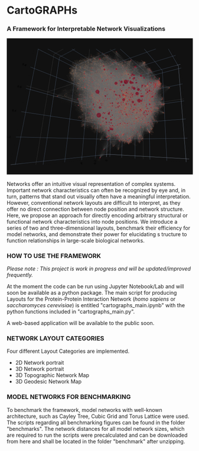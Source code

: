 # CartoGRAPHs
### A Framework for Interpretable Network Visualizations

![3D Network Portrait](img/3DPortrait_.png)


Networks offer an intuitive visual representation of complex systems. Important network
characteristics can often be recognized by eye and, in turn, patterns that stand out
visually often have a meaningful interpretation. However, conventional network layouts
are difficult to interpret, as they offer no direct connection between node position and
network structure. Here, we propose an approach for directly encoding arbitrary
structural or functional network characteristics into node positions. We introduce a
series of two and three-dimensional layouts, benchmark their efficiency for model
networks, and demonstrate their power for elucidating s tructure to function 
relationships in large-scale biological networks.


### **HOW TO USE THE FRAMEWORK**

*Please note : This project is work in progress and will be updated/improved frequently.*

At the moment the code can be run using Jupyter Notebook/Lab and will soon be available as a python package. 
The main script for producing Layouts for the Protein-Protein Interaction Network (*homo sapiens* or *saccharomyces cerevisiae*) 
is entitled "cartographs_main.ipynb" with the python functions included in "cartographs_main.py". 

A web-based application will be available to the public soon. 


### **NETWORK LAYOUT CATEGORIES**

Four different Layout Categories are implemented. 
+ 2D Network portrait
+ 3D Network portrait
+ 3D Topographic Network Map
+ 3D Geodesic Network Map

### **MODEL NETWORKS FOR BENCHMARKING**

To benchmark the framework, model networks with well-known architecture, such as Cayley Tree, Cubic Grid and Torus Lattice were used. The scripts regarding all benchmarking figures can be found in the folder "benchmarks". The network distances for all model network sizes, which are required to run the scripts were precalculated and can be downloaded from here and shall be located in the folder "benchmark" after unzipping.  
